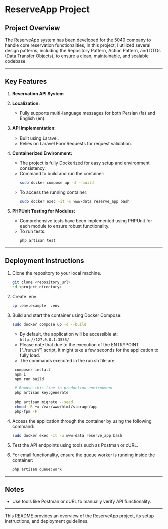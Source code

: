# ReserveApp Project

## Project Overview
The ReserveApp system has been developed for the 5040 company to handle core reservation functionalities,
In this project, I utilized several design patterns, including the Repository Pattern, Action Pattern, and DTOs (Data Transfer Objects), to ensure a clean, maintainable, and scalable codebase.

---

## Key Features
1. **Reservation API System**

2. **Localization:**
    - Fully supports multi-language messages for both Persian (fa) and English (en).

3. **API Implementation:**
    - Built using Laravel.
    - Relies on Laravel FormRequests for request validation.

4. **Containerized Environment:**
    - The project is fully Dockerized for easy setup and environment consistency.
    - Command to build and run the container:
      ```bash
      sudo docker compose up -d --build
      ```
    - To access the running container:
      ```bash
      sudo docker exec -it -u www-data reserve_app bash
      ```

5. **PHPUnit Testing for Modules:**
    - Comprehensive tests have been implemented using PHPUnit for each module to ensure robust functionality.
    - To run tests:
      ```bash
      php artisan test
      ```

---

## Deployment Instructions
1. Clone the repository to your local machine.
   ```bash
   git clone <repository_url>
   cd <project_directory>
   ```

2. Create .env
   ```bash
   cp .env.example  .env
   ```

3. Build and start the container using Docker Compose:
   ```bash
   sudo docker compose up -d --build
   ```
    - By default, the application will be accessible at: ```http://127.0.0.1:3535/```
    - Please note that due to the execution of the ENTRYPOINT ["./run.sh"] script, it might take a few seconds for the application to fully load.
    - The commands executed in the run.sh file are:
   ```bash
    composer install
    npm i
    npm run build

    # Remove this line in production environment
    php artisan key:generate

    php artisan migrate --seed
    chmod -R +x /var/www/html/storage/app
    php-fpm -F

   ```

4. Access the application through the container by using the following command:
   ```bash
   sudo docker exec -it -u www-data reserve_app bash
   ```
5. Test the API endpoints using tools such as Postman or cURL.
6. For email functionality, ensure the queue worker is running inside the container:
   ```bash
   php artisan queue:work
   ```

---

## Notes
- Use tools like Postman or cURL to manually verify API functionality.

---

This README provides an overview of the ReserveApp project, its setup instructions, and deployment guidelines.
